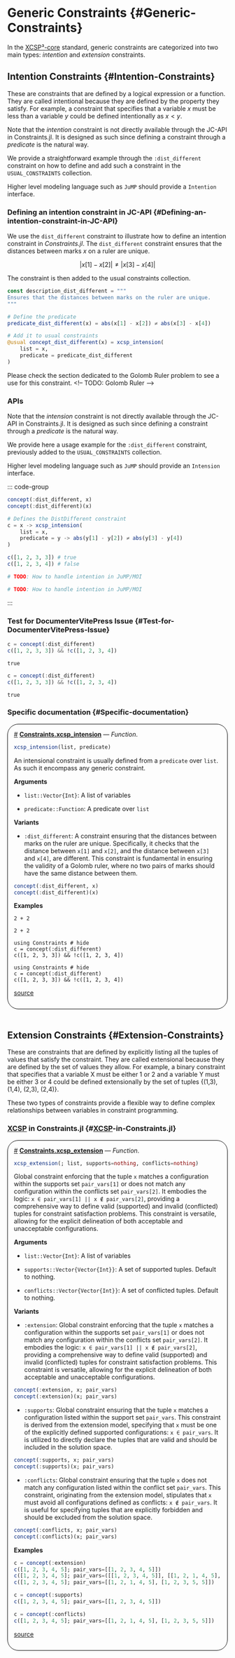 
# Generic Constraints {#Generic-Constraints}



In the [XCSP³-core](https://arxiv.org/abs/2009.00514) standard, generic constraints are categorized into two main types: _intention_ and _extension_ constraints.

## Intention Constraints {#Intention-Constraints}

These are constraints that are defined by a logical expression or a function. They are called intentional because they are defined by the property they satisfy. For example, a constraint that specifies that a variable $x$ must be less than a variable $y$ could be defined intentionally as $x < y$.

Note that the _intention_ constraint is not directly available through the JC-API in Constraints.jl. It is designed as such since defining a constraint through a _predicate_ is the natural way.

We provide a straightforward example through the `:dist_different` constraint on how to define and add such a constraint in the `USUAL_CONSTRAINTS` collection.

Higher level modeling language such as `JuMP` should provide a `Intention` interface.

### Defining an intention constraint in JC-API {#Defining-an-intention-constraint-in-JC-API}

We use the `dist_different` constraint to illustrate how to define an intention constraint in _Constraints.jl_. The `dist_different` constraint ensures that the distances between marks $x$ on a ruler are unique.

$$|x[1] - x[2]| \ne |x[3] - x[4]|$$

The constraint is then added to the usual constraints collection.

```julia
const description_dist_different = """
Ensures that the distances between marks on the ruler are unique.
"""

# Define the predicate
predicate_dist_different(x) = abs(x[1] - x[2]) ≠ abs(x[3] - x[4])

# Add it to usual constraints
@usual concept_dist_different(x) = xcsp_intension(
    list = x,
    predicate = predicate_dist_different
)
```


Please check the section dedicated to the Golomb Ruler problem to see a use for this constraint. &lt;!– TODO: Golomb Ruler –&gt;

### APIs

Note that the _intension_ constraint is not directly available through the JC-API in Constraints.jl. It is designed as such since defining a constraint through a _predicate_ is the natural way.

We provide here a usage example for the `:dist_different` constraint, previously added to the `USUAL_CONSTRAINTS` collection.

Higher level modeling language such as `JuMP` should provide an `Intension` interface.

::: code-group

```julia [JC-API]
concept(:dist_different, x)
concept(:dist_different)(x)
```


```julia [XCSP]
# Defines the DistDifferent constraint
c = x -> xcsp_intension(
    list = x,
    predicate = y -> abs(y[1] - y[2]) ≠ abs(y[3] - y[4])
)

c([1, 2, 3, 3]) # true
c([1, 2, 3, 4]) # false
```


```julia [JuMP]
# TODO: How to handle intention in JuMP/MOI
```


```julia [MOI]
# TODO: How to handle intention in JuMP/MOI
```


:::

### Test for DocumenterVitePress Issue {#Test-for-DocumenterVitePress-Issue}

```julia
c = concept(:dist_different)
c([1, 2, 3, 3]) && !c([1, 2, 3, 4])
```


```
true
```


```julia
c = concept(:dist_different)
c([1, 2, 3, 3]) && !c([1, 2, 3, 4])
```


```
true
```


### Specific documentation {#Specific-documentation}
<div style='border-width:1px; border-style:solid; border-color:black; padding: 1em; border-radius: 25px;'>
<a id='Constraints.xcsp_intension-constraints-generic_constraints' href='#Constraints.xcsp_intension-constraints-generic_constraints'>#</a>&nbsp;<b><u>Constraints.xcsp_intension</u></b> &mdash; <i>Function</i>.




```julia
xcsp_intension(list, predicate)
```


An intensional constraint is usually defined from a `predicate` over `list`. As such it encompass any generic constraint.

**Arguments**
- `list::Vector{Int}`: A list of variables
  
- `predicate::Function`: A predicate over `list`
  

**Variants**
- `:dist_different`: A constraint ensuring that the distances between marks on the ruler are unique. Specifically, it checks that the distance between `x[1]` and `x[2]`, and the distance between `x[3]` and `x[4]`, are different. This constraint is fundamental in ensuring the validity of a Golomb ruler, where no two pairs of marks should have the same distance between them.
  

```julia
concept(:dist_different, x)
concept(:dist_different)(x)
```


**Examples**

```@example debug2
2 + 2
```


```@example debug1
2 + 2
```


```@example intention1
using Constraints # hide
c = concept(:dist_different)
c([1, 2, 3, 3]) && !c([1, 2, 3, 4])
```


```@example intention2
using Constraints # hide
c = concept(:dist_different)
c([1, 2, 3, 3]) && !c([1, 2, 3, 4])
```



[source](https://github.com/JuliaConstraints/Constraints.jl/blob/v0.5.5/src/constraints/intention.jl#L9-L47)

</div>
<br>

## Extension Constraints {#Extension-Constraints}

These are constraints that are defined by explicitly listing all the tuples of values that satisfy the constraint. They are called extensional because they are defined by the set of values they allow. For example, a binary constraint that specifies that a variable X must be either 1 or 2 and a variable Y must be either 3 or 4 could be defined extensionally by the set of tuples {(1,3), (1,4), (2,3), (2,4)}.

These two types of constraints provide a flexible way to define complex relationships between variables in constraint programming.

### [XCSP](https://arxiv.org/abs/2009.00514) in Constraints.jl {#[XCSP](https://arxiv.org/abs/2009.00514)-in-Constraints.jl}
<div style='border-width:1px; border-style:solid; border-color:black; padding: 1em; border-radius: 25px;'>
<a id='Constraints.xcsp_extension-constraints-generic_constraints' href='#Constraints.xcsp_extension-constraints-generic_constraints'>#</a>&nbsp;<b><u>Constraints.xcsp_extension</u></b> &mdash; <i>Function</i>.




```julia
xcsp_extension(; list, supports=nothing, conflicts=nothing)
```


Global constraint enforcing that the tuple `x` matches a configuration within the supports set `pair_vars[1]` or does not match any configuration within the conflicts set `pair_vars[2]`. It embodies the logic: `x ∈ pair_vars[1] || x ∉ pair_vars[2]`, providing a comprehensive way to define valid (supported) and invalid (conflicted) tuples for constraint satisfaction problems. This constraint is versatile, allowing for the explicit delineation of both acceptable and unacceptable configurations.

**Arguments**
- `list::Vector{Int}`: A list of variables
  
- `supports::Vector{Vector{Int}}`: A set of supported tuples. Default to nothing.
  
- `conflicts::Vector{Vector{Int}}`: A set of conflicted tuples. Default to nothing.
  

**Variants**
- `:extension`: Global constraint enforcing that the tuple `x` matches a configuration within the supports set `pair_vars[1]` or does not match any configuration within the conflicts set `pair_vars[2]`. It embodies the logic: `x ∈ pair_vars[1] || x ∉ pair_vars[2]`, providing a comprehensive way to define valid (supported) and invalid (conflicted) tuples for constraint satisfaction problems. This constraint is versatile, allowing for the explicit delineation of both acceptable and unacceptable configurations.
  

```julia
concept(:extension, x; pair_vars)
concept(:extension)(x; pair_vars)
```

- `:supports`: Global constraint ensuring that the tuple `x` matches a configuration listed within the support set `pair_vars`. This constraint is derived from the extension model, specifying that `x` must be one of the explicitly defined supported configurations: `x ∈ pair_vars`. It is utilized to directly declare the tuples that are valid and should be included in the solution space.
  

```julia
concept(:supports, x; pair_vars)
concept(:supports)(x; pair_vars)
```

- `:conflicts`: Global constraint ensuring that the tuple `x` does not match any configuration listed within the conflict set `pair_vars`. This constraint, originating from the extension model, stipulates that `x` must avoid all configurations defined as conflicts: `x ∉ pair_vars`. It is useful for specifying tuples that are explicitly forbidden and should be excluded from the solution space.
  

```julia
concept(:conflicts, x; pair_vars)
concept(:conflicts)(x; pair_vars)
```


**Examples**

```julia
c = concept(:extension)
c([1, 2, 3, 4, 5]; pair_vars=[[1, 2, 3, 4, 5]])
c([1, 2, 3, 4, 5]; pair_vars=([[1, 2, 3, 4, 5]], [[1, 2, 1, 4, 5], [1, 2, 3, 5, 5]]))
c([1, 2, 3, 4, 5]; pair_vars=[[1, 2, 1, 4, 5], [1, 2, 3, 5, 5]])

c = concept(:supports)
c([1, 2, 3, 4, 5]; pair_vars=[[1, 2, 3, 4, 5]])

c = concept(:conflicts)
c([1, 2, 3, 4, 5]; pair_vars=[[1, 2, 1, 4, 5], [1, 2, 3, 5, 5]])
```



[source](https://github.com/JuliaConstraints/Constraints.jl/blob/v0.5.5/src/constraints/extension.jl#L20-L60)

</div>
<br>
